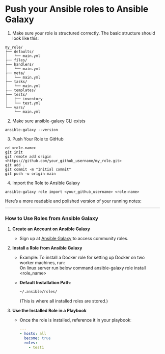 # Push your Ansible roles to Ansible Galaxy

1. Make sure your role is structured correctly. The basic structure should look like this:

```
my_role/
├── defaults/
│   └── main.yml
├── files/
├── handlers/
│   └── main.yml
├── meta/
│   └── main.yml
├── tasks/
│   └── main.yml
├── templates/
├── tests/
│   ├── inventory
│   └── test.yml
└── vars/
    └── main.yml
```

2. Make sure ansible-galaxy CLI exists

```
ansible-galaxy --version
```

3. Push Your Role to GitHub

```
cd <role-name>
git init
git remote add origin <https://github.com/your_github_username/my_role.git>
git add .
git commit -m "Initial commit"
git push -u origin main
```

4. Import the Role to Ansible Galaxy

```
ansible-galaxy role import <your_github_username> <role-name>
```
Here’s a more readable and polished version of your running notes:  

---

### **How to Use Roles from Ansible Galaxy**  

1. **Create an Account on Ansible Galaxy**  
   - Sign up at [Ansible Galaxy](https://galaxy.ansible.com/) to access community roles.  

2. **Install a Role from Ansible Galaxy**  
   - Example: To install a Docker role for setting up Docker on two worker machines, run:  
     On linux server run below command
     ansible-galaxy role install <role_name>
     
   - **Default Installation Path**:  
     ```bash
     ~/.ansible/roles/
     ```  
     (This is where all installed roles are stored.)  

3. **Use the Installed Role in a Playbook**  
   - Once the role is installed, reference it in your playbook:  
     ```yaml
     ---
     - hosts: all  
       become: true  
       roles:  
         - test1  
     ```  



